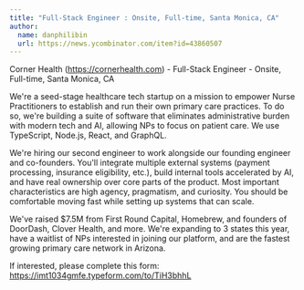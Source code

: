 ```yaml
---
title: "Full-Stack Engineer : Onsite, Full-time, Santa Monica, CA"
author:
  name: danphilibin
  url: https://news.ycombinator.com/item?id=43860507
---
```

Corner Health (<a href="https:&#x2F;&#x2F;cornerhealth.com" rel="nofollow">https:&#x2F;&#x2F;cornerhealth.com</a>) - Full-Stack Engineer - Onsite, Full-time, Santa Monica, CA

We&#x27;re a seed-stage healthcare tech startup on a mission to empower Nurse Practitioners to establish and run their own primary care practices. To do so, we&#x27;re building a suite of software that eliminates administrative burden with modern tech and AI, allowing NPs to focus on patient care. We use TypeScript, Node.js, React, and GraphQL.

We&#x27;re hiring our second engineer to work alongside our founding engineer and co-founders. You&#x27;ll integrate multiple external systems (payment processing, insurance eligibility, etc.), build internal tools accelerated by AI, and have real ownership over core parts of the product. Most important characteristics are high agency, pragmatism, and curiosity. You should be comfortable moving fast while setting up systems that can scale.

We&#x27;ve raised $7.5M from First Round Capital, Homebrew, and founders of DoorDash, Clover Health, and more. We&#x27;re expanding to 3 states this year, have a waitlist of NPs interested in joining our platform, and are the fastest growing primary care network in Arizona.

If interested, please complete this form: <a href="https:&#x2F;&#x2F;imt1034gmfe.typeform.com&#x2F;to&#x2F;TiH3bhhL" rel="nofollow">https:&#x2F;&#x2F;imt1034gmfe.typeform.com&#x2F;to&#x2F;TiH3bhhL</a>
<JobApplication />
